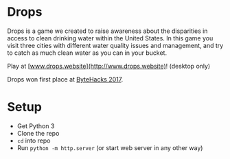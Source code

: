 # Drops
Drops is a game we created to raise awareness about the disparities in access to clean drinking water within the United States. In this game you visit three cities with different water quality issues and management, and try to catch as much clean water as you can in your bucket.

Play at [www.drops.website](http://www.drops.website)! (desktop only)

Drops won first place at [ByteHacks 2017](https://bytehacks.org/).

# Setup
- Get Python 3
- Clone the repo
- `cd` into repo
- Run `python -m http.server` (or start web server in any other way)
